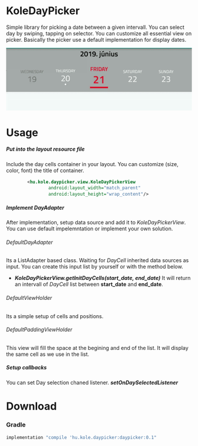 # KoleDayPicker

Simple library for picking a date between a given intervall. You can select day by swiping, tapping on selector. You can customize all essential view on picker. Basically the picker use a default implementation for display dates.

![How does it look like](https://github.com/kgeriiie/KoleDayPicker/blob/master/promo-res/day_demo.gif)

# Usage

##### Put into the layout resource file
Include the day cells container in your layout. You can customize (size, color, font) the title of container.

```xml
        <hu.kole.daypicker.view.KoleDayPickerView
                android:layout_width="match_parent"
                android:layout_height="wrap_content"/>
```
##### Implement DayAdapter
After implementation, setup data source and add it to *KoleDayPickerView*. You can use default impelemntation or implement your own solution.

###### DefaultDayAdapter
Its a ListAdapter based class. Waiting for *DayCell* inherited data sources as input. You can create this input list by yourself or with the method below.
 - *****KoleDayPickerView.getInitDayCells(start_date, end_date)*****
It will return an intervall of *DayCell* list between **start_date** and **end_date**.
###### DefaultViewHolder
Its a simple setup of cells and positions.
###### DefaultPaddingViewHolder
This view will fill the space at the begining and end of the list. It will display the same cell as we use in the list.

##### Setup callbacks
You can set Day selection chaned listener. ***setOnDaySelectedListener***

# Download
### Gradle
```groovy
implementation "compile 'hu.kole.daypicker:daypicker:0.1"
```